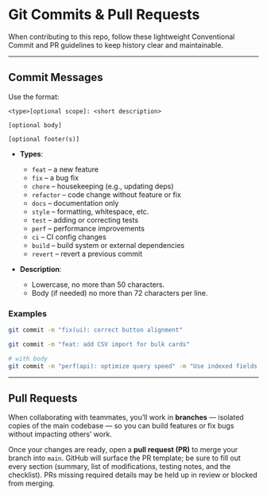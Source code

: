 # Git Commits & Pull Requests

When contributing to this repo, follow these lightweight Conventional Commit and
PR guidelines to keep history clear and maintainable.

---

## Commit Messages

Use the format:

```
<type>[optional scope]: <short description>

[optional body]

[optional footer(s)]
```

- **Types**:

  - `feat` – a new feature
  - `fix` – a bug fix
  - `chore` – housekeeping (e.g., updating deps)
  - `refactor` – code change without feature or fix
  - `docs` – documentation only
  - `style` – formatting, whitespace, etc.
  - `test` – adding or correcting tests
  - `perf` – performance improvements
  - `ci` – CI config changes
  - `build` – build system or external dependencies
  - `revert` – revert a previous commit

- **Description**:
  - Lowercase, no more than 50 characters.
  - Body (if needed) no more than 72 characters per line.

### Examples

```bash
git commit -m "fix(ui): correct button alignment"

git commit -m "feat: add CSV import for bulk cards"

# with body
git commit -m "perf(api): optimize query speed" -m "Use indexed fields for faster lookups"
```

---

## Pull Requests

When collaborating with teammates, you’ll work in **branches** — isolated copies
of the main codebase — so you can build features or fix bugs without impacting
others’ work.

Once your changes are ready, open a **pull request (PR)** to merge your branch
into `main`. GitHub will surface the PR template; be sure to fill out every
section (summary, list of modifications, testing notes, and the checklist). PRs
missing required details may be held up in review or blocked from merging.
